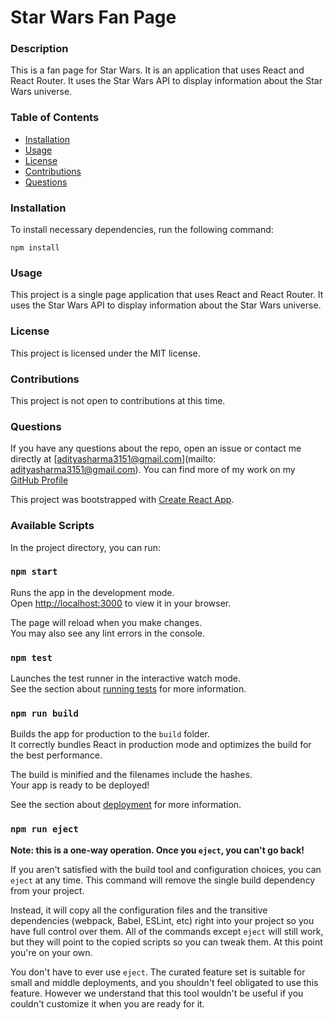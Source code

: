 # Star Wars Fan Page

### Description
This is a fan page for Star Wars. It is an application that uses React and React Router. It uses the Star Wars API to display information about the Star Wars universe. 

### Table of Contents
* [Installation](#installation)
* [Usage](#usage)
* [License](#license)
* [Contributions](#contributions)
* [Questions](#questions)

### Installation
To install necessary dependencies, run the following command:
```
npm install
```

### Usage
This project is a single page application that uses React and React Router. It uses the Star Wars API to display information about the Star Wars universe.

### License
This project is licensed under the MIT license.

### Contributions
This project is not open to contributions at this time.

### Questions
If you have any questions about the repo, open an issue or contact me directly at [adityasharma3151@gmail.com](mailto: adityasharma3151@gmail.com). You can find more of my work on my [GitHub Profile](https://github.com/adidevs)


This project was bootstrapped with [Create React App](https://github.com/facebook/create-react-app).

### Available Scripts

In the project directory, you can run:

### `npm start`

Runs the app in the development mode.\
Open [http://localhost:3000](http://localhost:3000) to view it in your browser.

The page will reload when you make changes.\
You may also see any lint errors in the console.

### `npm test`

Launches the test runner in the interactive watch mode.\
See the section about [running tests](https://facebook.github.io/create-react-app/docs/running-tests) for more information.

### `npm run build`

Builds the app for production to the `build` folder.\
It correctly bundles React in production mode and optimizes the build for the best performance.

The build is minified and the filenames include the hashes.\
Your app is ready to be deployed!

See the section about [deployment](https://facebook.github.io/create-react-app/docs/deployment) for more information.

### `npm run eject`

**Note: this is a one-way operation. Once you `eject`, you can't go back!**

If you aren't satisfied with the build tool and configuration choices, you can `eject` at any time. This command will remove the single build dependency from your project.

Instead, it will copy all the configuration files and the transitive dependencies (webpack, Babel, ESLint, etc) right into your project so you have full control over them. All of the commands except `eject` will still work, but they will point to the copied scripts so you can tweak them. At this point you're on your own.

You don't have to ever use `eject`. The curated feature set is suitable for small and middle deployments, and you shouldn't feel obligated to use this feature. However we understand that this tool wouldn't be useful if you couldn't customize it when you are ready for it.

